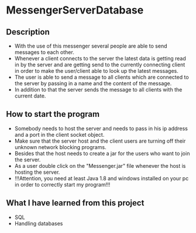 # MessengerServerDatabase

## Description

- With the use of this messenger several people are able to send messages to each other.
- Whenever a client connects to the server the latest data is getting read in by the server and are getting send to the currently connecting client in order to make the user/client able to look up the latest messages.
- The user is able to send a message to all clients which are connected to the server by passing in a name and the content of the message.
- In addition to that the server sends the message to all clients with the current date. 

## How to start the program

- Somebody needs to host the server and needs to pass in his ip address and a port in the client socket object.
- Make sure that the server host and the client users are turning off their unknown network blocking programs.
- Besides that the host needs to create a jar for the users who want to join the server.
- As a user double click on the "Messenger.jar" file whenever the host is hosting the server.
- !!!Attention, you need at least Java 1.8 and windows installed on your pc in order to correctly start my program!!!

## What I have learned from this project

- SQL
- Handling databases
